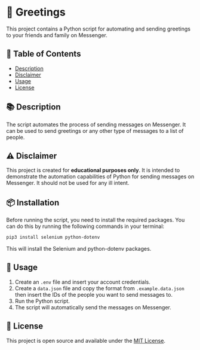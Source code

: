 # 🎉 Greetings

This project contains a Python script for automating and sending greetings to your friends and family on Messenger.

## 📝 Table of Contents
- [Description](#description)
- [Disclaimer](#disclaimer)
- [Usage](#usage)
- [License](#license)

## 📚 Description

The script automates the process of sending messages on Messenger. It can be used to send greetings or any other type of messages to a list of people.

## ⚠️ Disclaimer

This project is created for **educational purposes only**. It is intended to demonstrate the automation capabilities of Python for sending messages on Messenger. It should not be used for any ill intent.

## 📦 Installation

Before running the script, you need to install the required packages. You can do this by running the following commands in your terminal:

```bash
pip3 install selenium python-dotenv
```

This will install the Selenium and python-dotenv packages.

## 🚀 Usage

1. Create an `.env` file and insert your account credentials.
2. Create a `data.json` file and copy the format from `.example.data.json` then insert the IDs of the people you want to send messages to.
3. Run the Python script.
4. The script will automatically send the messages on Messenger.

## 📜 License

This project is open source and available under the [MIT License](LICENSE.md).